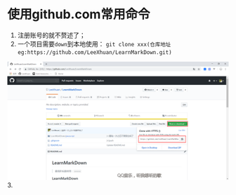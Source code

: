 使用github.com常用命令
=======
1. 注册账号的就不赘述了；
2. 一个项目需要`down`到本地使用： `git clone xxx(仓库地址eg:https://github.com/LeeXhuan/LearnMarkDown.git)`
>
![](https://github.com/LeeXhuan/LearnMarkDown/blob/master/LearnMarkDown/git_study/img/20181128210700.png)
3. 
